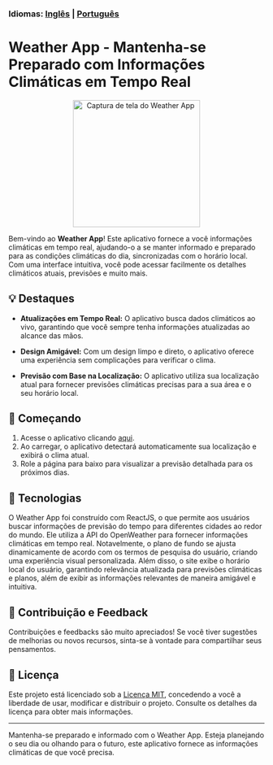 ### Idiomas: [Inglês](README_en.md) | [Português](README.md)

# Weather App - Mantenha-se Preparado com Informações Climáticas em Tempo Real

<p align="center">
  <img src="https://user-images.githubusercontent.com/112256751/262828521-32e57244-4013-49d1-ae17-fcb0b3e6f2ec.JPG" width="250" alt="Captura de tela do Weather App"/>
</p>

Bem-vindo ao **Weather App**! Este aplicativo fornece a você informações climáticas em tempo real, ajudando-o a se manter informado e preparado para as condições climáticas do dia, sincronizadas com o horário local. Com uma interface intuitiva, você pode acessar facilmente os detalhes climáticos atuais, previsões e muito mais.

## 💡 Destaques

- **Atualizações em Tempo Real:** O aplicativo busca dados climáticos ao vivo, garantindo que você sempre tenha informações atualizadas ao alcance das mãos.
  
- **Design Amigável:** Com um design limpo e direto, o aplicativo oferece uma experiência sem complicações para verificar o clima.

- **Previsão com Base na Localização:** O aplicativo utiliza sua localização atual para fornecer previsões climáticas precisas para a sua área e o seu horário local.

## 🚀 Começando

1. Acesse o aplicativo clicando [aqui](https://weather-app-react-jeanlamego.vercel.app/).
2. Ao carregar, o aplicativo detectará automaticamente sua localização e exibirá o clima atual.
3. Role a página para baixo para visualizar a previsão detalhada para os próximos dias.

## 📜 Tecnologias

O Weather App foi construído com ReactJS, o que permite aos usuários buscar informações de previsão do tempo para diferentes cidades ao redor do mundo. Ele utiliza a API do OpenWeather para fornecer informações climáticas em tempo real. Notavelmente, o plano de fundo se ajusta dinamicamente de acordo com os termos de pesquisa do usuário, criando uma experiência visual personalizada. Além disso, o site exibe o horário local do usuário, garantindo relevância atualizada para previsões climáticas e planos, além de exibir as informações relevantes de maneira amigável e intuitiva.

## 🙌 Contribuição e Feedback

Contribuições e feedbacks são muito apreciados! Se você tiver sugestões de melhorias ou novos recursos, sinta-se à vontade para compartilhar seus pensamentos.

## 📝 Licença

Este projeto está licenciado sob a [Licença MIT](LICENSE), concedendo a você a liberdade de usar, modificar e distribuir o projeto. Consulte os detalhes da licença para obter mais informações.

---

Mantenha-se preparado e informado com o Weather App. Esteja planejando o seu dia ou olhando para o futuro, este aplicativo fornece as informações climáticas de que você precisa.
